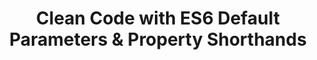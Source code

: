 ---
external:
 host: SitePoint
 url: https://www.sitepoint.com/es6-default-parameters/
layout: post
title: "Clean Code with ES6 Default Parameters & Property Shorthands"
tags:
 - javascript
---